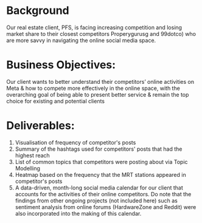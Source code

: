 # Background
Our real estate client, PFS, is facing increasing competition and losing market share to their closest competitors Properygurusg and 99dotco) who are more savvy in navigating the online social media space.

# Business Objectives:
Our client wants to better understand their competitors’ online activities on Meta & how to compete more effectively in the online space, with the overarching goal of being able to present better service & remain the top choice for existing and potential clients

# Deliverables:
1.	Visualisation of frequency of competitor's posts
2.	Summary of the hashtags used for competitors' posts that had the highest reach
3.	List of common topics that competitors were posting about via Topic Modelling
4.	Heatmap based on the frequency that the MRT stations appeared in competitor's posts
5.	A data-driven, month-long social media calendar for our client that accounts for the activities of their online competitors. Do note that the findings from other ongoing projects (not included here) such as sentiment analysis from online forums (HardwareZone and Reddit) were also incorporated into the making of this calendar.
